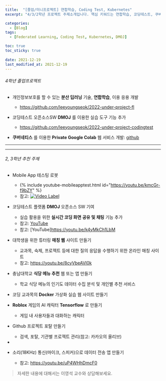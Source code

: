 ```yaml
---
title:  "[졸업/미니프로젝트] 연합학습, Coding Test, Kubernetes"
excerpt: "4/3/2학년 프로젝트 주제소개입니다. 핵심 키워드는 연합학습, 코딩테스트, 쿠버네티스, 도커, 공개SW 입니다. "

categories:
  - [Blog]
tags:
  - [Federated Learning, Coding Test, Kubernetes, DMOJ]

toc: true
toc_sticky: true
 
date: 2021-12-19
last_modified_at: 2021-12-19
---
```


###### 4학년 졸업프로젝트 

* 개인정보보호를 할 수 있는 __분산 딥러닝__ 기술, __연합학습__, 이용 응용 개발
  - <https://github.com/leeyoungseok/2022-under-project-fl>

* 코딩테스트 오픈소스SW __DMOJ__ 를 이용한 실습 도구 기능 추가
  - <https://github.com/leeyoungseok/2022-under-project-codingtest>

*   __쿠버네티스__ 를 이용한 __Private Google Colab__ 웹 서비스 개발: [github](https://github.com/leeyoungseok/2022-under-project-kube)

<hr>

* * *

######  2, 3학년 추천 주제

* Mobile App 테스팅 로봇
  - {% include youtube-mobileapptest.html id="https://youtu.be/kmcGr-f9bZY" %}  
  -  참고: [![Video Label](http://img.youtube.com/vi/kmcGr-f9bZY/0.jpg)](https://youtu.be/kmcGr-f9bZY)

* 코딩테스트 플랫폼 __DMOJ__ 오픈소스 SW 기여
  - 실습 활용을 위한 __실시간 코딩 화면 공유 및 채팅__ 기능 추가
  - 참고: [YouTube](https://youtu.be/GYiM7HGzs80)
  - 참고: [YouTube]https://youtu.be/k4yMkCh1LbM

* 대학생을 위한 튜터링 __매칭 웹__ 사이트 만들기
  - 교과목, 숙제, 프로젝트 등에 대한 질의 응답을 수행하기 위한 온라인 매칭 사이트 
  - 참고: https://youtu.be/8cyVbeAVl0k

* 충남대학교 __식당 메뉴 추천__ 웹 또는 앱 만들기
  - 학교 식당 메뉴의 인기도 데이터 수집 분석 및 개인별 추천 서비스

* 코딩 교과목의 __Docker__ 가상화 실습 웹 사이트 만들기
* __Roblox__ 게임의 AI 캐릭터 __Tensorflow__ 로 만들기
  - 게임 내 사용자들과 대화하는 캐릭터
* Github 프로젝트 포탈 만들기
  - 검색, 포탈, 기관별 프로젝트 관리(참고: 카카오의 올리브)
* 

* 소리(18KHz) 통신(마이크, 스피커)으로 데이터 전송 앱 만들기
  - 참고: https://youtu.be/uP4WHhDmcF0


> 자세한 내용에 대해서는 이영석 교수와 상담해보세요.